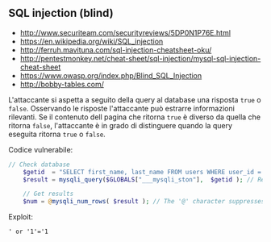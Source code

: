 ## SQL injection (blind)

- http://www.securiteam.com/securityreviews/5DP0N1P76E.html
- https://en.wikipedia.org/wiki/SQL_injection
- http://ferruh.mavituna.com/sql-injection-cheatsheet-oku/
- http://pentestmonkey.net/cheat-sheet/sql-injection/mysql-sql-injection-cheat-sheet
- https://www.owasp.org/index.php/Blind_SQL_Injection
- http://bobby-tables.com/

L'attaccante si aspetta a seguito della query al database una risposta `true` o `false`.
Osservando le risposte l'attaccante può estrarre informazioni rilevanti.
Se il contenuto dell pagina che ritorna `true` è diverso da quella che ritorna `false`, l'attaccante è in grado di distinguere quando la query eseguita ritorna `true` o `false`.

Codice vulnerabile:

```php
// Check database
    $getid  = "SELECT first_name, last_name FROM users WHERE user_id = '$id';";
    $result = mysqli_query($GLOBALS["___mysqli_ston"],  $getid ); // Removed 'or die' to suppress mysql errors

    // Get results
    $num = @mysqli_num_rows( $result ); // The '@' character suppresses errors 
```

Exploit:

`' or '1'='1`
